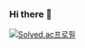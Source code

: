 ### Hi there 👋
[![Solved.ac프로필](http://mazassumnida.wtf/api/generate_badge?boj={kimminku98})](https://solved.ac/{kimminku98})
<!--
**NoruMushroom/NoruMushroom** is a ✨ _special_ ✨ repository because its `README.md` (this file) appears on your GitHub profile.

Here are some ideas to get you started:
[![Solved.ac Profile](http://mazassumnida.wtf/api/v2/generate_badge?boj=kimminku98)](https://solved.ac/kimminku98/)
- 🔭 I’m currently working on ...
- 🌱 I’m currently learning ...
- 👯 I’m looking to collaborate on ...
- 🤔 I’m looking for help with ...
- 💬 Ask me about ...
- 📫 How to reach me: ...
- 😄 Pronouns: ...
- ⚡ Fun fact: ...
-->
